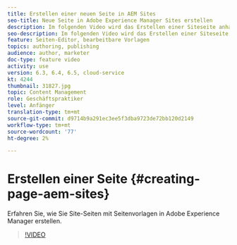 ```yaml
---
title: Erstellen einer neuen Seite in AEM Sites
seo-title: Neue Seite in Adobe Experience Manager Sites erstellen
description: Im folgenden Video wird das Erstellen einer Siteseite anhand einer Vorlage in Adobe Experience Manager erläutert.
seo-description: Im folgenden Video wird das Erstellen einer Siteseite anhand einer Vorlage in Adobe Experience Manager erläutert.
feature: Seiten-Editor, bearbeitbare Vorlagen
topics: authoring, publishing
audience: author, marketer
doc-type: feature video
activity: use
version: 6.3, 6.4, 6.5, cloud-service
kt: 4244
thumbnail: 31827.jpg
topic: Content Management
role: Geschäftspraktiker
level: Anfänger
translation-type: tm+mt
source-git-commit: d9714b9a291ec3ee5f3dba9723de72bb120d2149
workflow-type: tm+mt
source-wordcount: '77'
ht-degree: 2%

---
```



# Erstellen einer Seite {#creating-page-aem-sites}

Erfahren Sie, wie Sie Site-Seiten mit Seitenvorlagen in Adobe Experience Manager erstellen.

>[!VIDEO](https://video.tv.adobe.com/v/31827?quality=12&learn=on)

